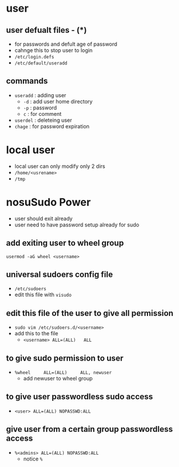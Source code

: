 # user
## user defualt files - (*)
- for passwords and defult age of password
- cahnge this to stop user to login 
- `/etc/login.defs`
- `/etc/default/useradd`

## commands
- `useradd` : adding user
    - `-d` : add user home directory
    - `-p` : password
    - `c` : for comment
- `userdel` : deleteing user
- `chage` : for password expiration 


# local user
- local user can only modify only 2 dirs
- `/home/<usrename>`
- `/tmp`



# nosuSudo Power

- user should exit already
- user need to have password setup already for sudo

## add exiting user to wheel group
`usermod -aG wheel <username>`  

## universal sudoers config file
- `/etc/sudoers`
- edit this file with `visudo`

## edit this file of the user to give all permission
- `sudo vim /etc/sudoers.d/<username>`
- add this to the file
    - `<username> ALL=(ALL)   ALL`

## to give sudo permission to user
- `%wheel     ALL=(ALL)     ALL, newuser`
    - add newuser to wheel group

## to give user passwordless sudo access
- `<user> ALL=(ALL) NOPASSWD:ALL`

## give user from a certain group passwordless access
- `%<admins> ALL=(ALL) NOPASSWD:ALL`
    - notice `%`
